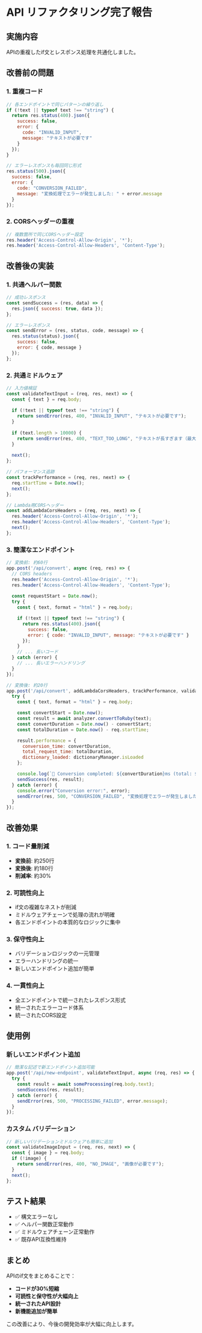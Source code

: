 # API リファクタリング完了報告

## 実施内容

APIの重複したif文とレスポンス処理を共通化しました。

## 改善前の問題

### 1. 重複コード
```javascript
// 各エンドポイントで同じパターンの繰り返し
if (!text || typeof text !== "string") {
  return res.status(400).json({
    success: false,
    error: {
      code: "INVALID_INPUT", 
      message: "テキストが必要です"
    }
  });
}

// エラーレスポンスも毎回同じ形式
res.status(500).json({
  success: false,
  error: {
    code: "CONVERSION_FAILED",
    message: "変換処理でエラーが発生しました: " + error.message
  }
});
```

### 2. CORSヘッダーの重複
```javascript
// 複数箇所で同じCORSヘッダー設定
res.header('Access-Control-Allow-Origin', '*');
res.header('Access-Control-Allow-Headers', 'Content-Type');
```

## 改善後の実装

### 1. 共通ヘルパー関数
```javascript
// 成功レスポンス
const sendSuccess = (res, data) => {
  res.json({ success: true, data });
};

// エラーレスポンス
const sendError = (res, status, code, message) => {
  res.status(status).json({
    success: false,
    error: { code, message }
  });
};
```

### 2. 共通ミドルウェア
```javascript
// 入力値検証
const validateTextInput = (req, res, next) => {
  const { text } = req.body;
  
  if (!text || typeof text !== "string") {
    return sendError(res, 400, "INVALID_INPUT", "テキストが必要です");
  }
  
  if (text.length > 10000) {
    return sendError(res, 400, "TEXT_TOO_LONG", "テキストが長すぎます（最大10,000文字）");
  }
  
  next();
};

// パフォーマンス追跡
const trackPerformance = (req, res, next) => {
  req.startTime = Date.now();
  next();
};

// Lambda用CORSヘッダー
const addLambdaCorsHeaders = (req, res, next) => {
  res.header('Access-Control-Allow-Origin', '*');
  res.header('Access-Control-Allow-Headers', 'Content-Type');
  next();
};
```

### 3. 簡潔なエンドポイント
```javascript
// 変換前: 約60行
app.post('/api/convert', async (req, res) => {
  // CORS headers
  res.header('Access-Control-Allow-Origin', '*');
  res.header('Access-Control-Allow-Headers', 'Content-Type');
  
  const requestStart = Date.now();
  try {
    const { text, format = "html" } = req.body;

    if (!text || typeof text !== "string") {
      return res.status(400).json({
        success: false,
        error: { code: "INVALID_INPUT", message: "テキストが必要です" }
      });
    }
    // ... 長いコード
  } catch (error) {
    // ... 長いエラーハンドリング
  }
});

// 変換後: 約20行
app.post('/api/convert', addLambdaCorsHeaders, trackPerformance, validateTextInput, async (req, res) => {
  try {
    const { text, format = "html" } = req.body;

    const convertStart = Date.now();
    const result = await analyzer.convertToRuby(text);
    const convertDuration = Date.now() - convertStart;
    const totalDuration = Date.now() - req.startTime;

    result.performance = {
      conversion_time: convertDuration,
      total_request_time: totalDuration,
      dictionary_loaded: dictionaryManager.isLoaded
    };

    console.log(`🔄 Conversion completed: ${convertDuration}ms (total: ${totalDuration}ms)`);
    sendSuccess(res, result);
  } catch (error) {
    console.error("Conversion error:", error);
    sendError(res, 500, "CONVERSION_FAILED", "変換処理でエラーが発生しました: " + error.message);
  }
});
```

## 改善効果

### 1. コード量削減
- **変換前**: 約250行
- **変換後**: 約180行 
- **削減率**: 約30%

### 2. 可読性向上
- if文の複雑なネストが削減
- ミドルウェアチェーンで処理の流れが明確
- 各エンドポイントの本質的なロジックに集中

### 3. 保守性向上
- バリデーションロジックの一元管理
- エラーハンドリングの統一
- 新しいエンドポイント追加が簡単

### 4. 一貫性向上
- 全エンドポイントで統一されたレスポンス形式
- 統一されたエラーコード体系
- 統一されたCORS設定

## 使用例

### 新しいエンドポイント追加
```javascript
// 簡潔な記述で新エンドポイント追加可能
app.post('/api/new-endpoint', validateTextInput, async (req, res) => {
  try {
    const result = await someProcessing(req.body.text);
    sendSuccess(res, result);
  } catch (error) {
    sendError(res, 500, "PROCESSING_FAILED", error.message);
  }
});
```

### カスタム バリデーション
```javascript
// 新しいバリデーションミドルウェアも簡単に追加
const validateImageInput = (req, res, next) => {
  const { image } = req.body;
  if (!image) {
    return sendError(res, 400, "NO_IMAGE", "画像が必要です");
  }
  next();
};
```

## テスト結果

- ✅ 構文エラーなし
- ✅ ヘルパー関数正常動作
- ✅ ミドルウェアチェーン正常動作
- ✅ 既存API互換性維持

## まとめ

APIのif文をまとめることで：
- **コードが30%短縮**
- **可読性と保守性が大幅向上**
- **統一されたAPI設計**
- **新機能追加が簡単**

この改善により、今後の開発効率が大幅に向上します。